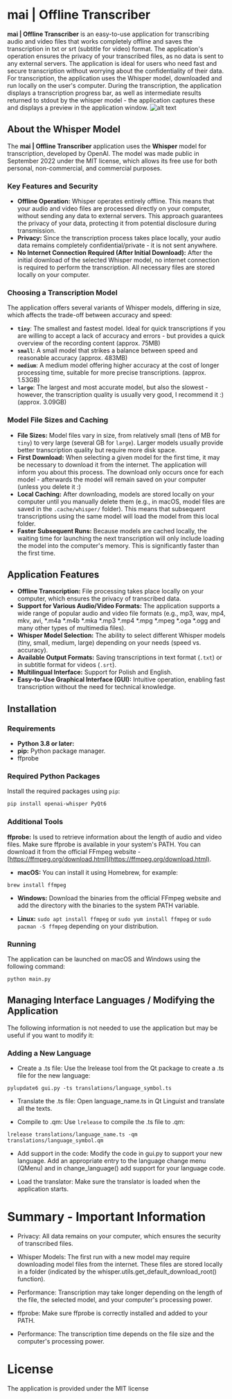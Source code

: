 # mai | Offline Transcriber

**mai | Offline Transcriber** is an easy-to-use application for transcribing audio and video files that works completely offline and saves the transcription in txt or srt (subtitle for video) format. The application's operation ensures the privacy of your transcribed files, as no data is sent to any external servers. The application is ideal for users who need fast and secure transcription without worrying about the confidentiality of their data. For transcription, the application uses the Whisper model, downloaded and run locally on the user's computer. During the transcription, the application displays a transcription progress bar, as well as intermediate results returned to stdout by the whisper model - the application captures these and displays a preview in the application window.
![alt text](assets/screenshots/transrciber-screenshot-en.png)
## About the Whisper Model
The **mai | Offline Transcriber** application uses the **Whisper** model for transcription, developed by OpenAI. The model was made public in September 2022 under the MIT license, which allows its free use for both personal, non-commercial, and commercial purposes.

### Key Features and Security

*   **Offline Operation:** Whisper operates entirely offline. This means that your audio and video files are processed directly on your computer, without sending any data to external servers. This approach guarantees the privacy of your data, protecting it from potential disclosure during transmission.
*   **Privacy:** Since the transcription process takes place locally, your audio data remains completely confidential/private - it is not sent anywhere.
*   **No Internet Connection Required (After Initial Download):** After the initial download of the selected Whisper model, no internet connection is required to perform the transcription. All necessary files are stored locally on your computer.

### Choosing a Transcription Model

The application offers several variants of Whisper models, differing in size, which affects the trade-off between accuracy and speed:

*   **`tiny`**: The smallest and fastest model. Ideal for quick transcriptions if you are willing to accept a lack of accuracy and errors - but provides a quick overview of the recording content (approx. 75MB)
*   **`small`**: A small model that strikes a balance between speed and reasonable accuracy (approx. 483MB)
*   **`medium`**: A medium model offering higher accuracy at the cost of longer processing time, suitable for more precise transcriptions. (approx. 1.53GB)
*   **`large`**: The largest and most accurate model, but also the slowest - however, the transcription quality is usually very good, I recommend it :) (approx. 3.09GB)

### Model File Sizes and Caching

*   **File Sizes:** Model files vary in size, from relatively small (tens of MB for `tiny`) to very large (several GB for `large`). Larger models usually provide better transcription quality but require more disk space.
*   **First Download:** When selecting a given model for the first time, it may be necessary to download it from the internet. The application will inform you about this process. The download only occurs once for each model - afterwards the model will remain saved on your computer (unless you delete it :)
*   **Local Caching:** After downloading, models are stored locally on your computer until you manually delete them (e.g., in macOS, model files are saved in the `.cache/whisper/` folder). This means that subsequent transcriptions using the same model will load the model from this local folder.
*   **Faster Subsequent Runs:** Because models are cached locally, the waiting time for launching the next transcription will only include loading the model into the computer's memory. This is significantly faster than the first time.

## Application Features

*   **Offline Transcription:** File processing takes place locally on your computer, which ensures the privacy of transcribed data.
*   **Support for Various Audio/Video Formats:** The application supports a wide range of popular audio and video file formats (e.g., mp3, wav, mp4, mkv, avi, *.m4a *.m4b *.mka *.mp3 *.mp4 *.mpg *.mpeg *.oga *.ogg and many other types of multimedia files).
*   **Whisper Model Selection:** The ability to select different Whisper models (tiny, small, medium, large) depending on your needs (speed vs. accuracy).
*   **Available Output Formats:** Saving transcriptions in text format (`.txt`) or in subtitle format for videos (`.srt`).
*   **Multilingual Interface:** Support for Polish and English.
*   **Easy-to-Use Graphical Interface (GUI):** Intuitive operation, enabling fast transcription without the need for technical knowledge.

## Installation

### Requirements

*   **Python 3.8 or later:**
*   **pip:** Python package manager.
*   ffprobe 

### Required Python Packages

Install the required packages using `pip`:

```bash
pip install openai-whisper PyQt6
```

### Additional Tools

**ffprobe:** Is used to retrieve information about the length of audio and video files. Make sure ffprobe is available in your system's PATH. You can download it from the official FFmpeg website - [https://ffmpeg.org/download.html](https://ffmpeg.org/download.html).

-   **macOS:** You can install it using Homebrew, for example:
```
brew install ffmpeg
```

-   **Windows:** Download the binaries from the official FFmpeg website and add the directory with the binaries to the system PATH variable.

-   **Linux:** 
`sudo apt install ffmpeg` or `sudo yum install ffmpeg` or `sudo pacman -S ffmpeg` depending on your distribution.

### Running

The application can be launched on macOS and Windows using the following command:
```
python main.py
```

## Managing Interface Languages / Modifying the Application
The following information is not needed to use the application but may be useful if you want to modify it:
### Adding a New Language

- Create a .ts file: Use the lrelease tool from the Qt package to create a .ts file for the new language:
```
pylupdate6 gui.py -ts translations/language_symbol.ts
```

- Translate the .ts file: Open language_name.ts in Qt Linguist and translate all the texts.

- Compile to .qm: Use `lrelease` to compile the .ts file to .qm:

```
lrelease translations/language_name.ts -qm translations/language_symbol.qm
```

- Add support in the code: Modify the code in gui.py to support your new language. Add an appropriate entry to the language change menu (QMenu) and in change_language() add support for your language code.

- Load the translator: Make sure the translator is loaded when the application starts.

# Summary - Important Information

- Privacy: All data remains on your computer, which ensures the security of transcribed files.

- Whisper Models: The first run with a new model may require downloading model files from the internet. These files are stored locally in a folder (indicated by the whisper.utils.get_default_download_root() function).

- Performance: Transcription may take longer depending on the length of the file, the selected model, and your computer's processing power.

- ffprobe: Make sure ffprobe is correctly installed and added to your PATH.

- Performance: The transcription time depends on the file size and the computer's processing power.

# License
The application is provided under the MIT license